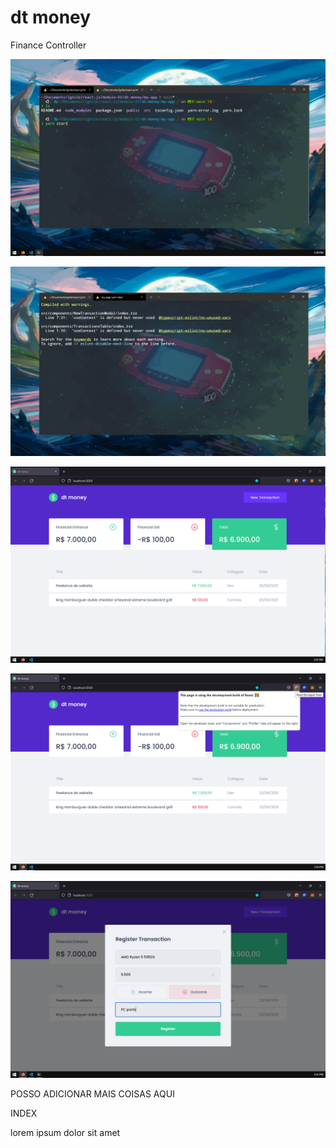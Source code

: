 # dt money
Finance Controller

![alt text](https://github.com/kevgllt/dt-money/blob/main/screenshots/2.PNG)

![alt text](https://github.com/kevgllt/dt-money/blob/main/screenshots/3.PNG)

![alt text](https://github.com/kevgllt/dt-money/blob/main/screenshots/0.PNG)

![alt text](https://github.com/kevgllt/dt-money/blob/main/screenshots/1.PNG)

![alt text](https://github.com/kevgllt/dt-money/blob/main/screenshots/4.PNG)


POSSO ADICIONAR MAIS COISAS AQUI 

INDEX 

lorem ipsum dolor sit amet
